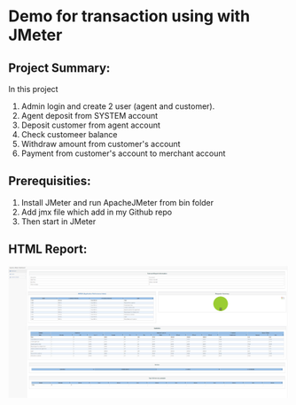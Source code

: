 # Demo for transaction using with JMeter 

## Project Summary:
In this project 
  1. Admin login and create 2 user (agent and customer).
  2. Agent deposit from SYSTEM account 
  3. Deposit customer from agent account
  4. Check customeer balance
  5. Withdraw amount from customer's account
  6. Payment from customer's account to merchant account

## Prerequisities:
 1. Install JMeter and run ApacheJMeter from bin folder
 2. Add jmx file which add in my Github repo
 3. Then start in JMeter

## HTML Report:
![Screenshot 2024-02-07 115957](https://github.com/Panthodatta96/pictures-of-demo-tests-jmeter/blob/main/demo-transaction-api-jmeter-main.png)

